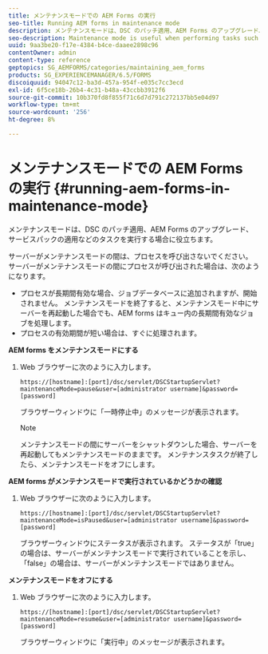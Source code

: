 ```yaml
---
title: メンテナンスモードでの AEM Forms の実行
seo-title: Running AEM forms in maintenance mode
description: メンテナンスモードは、DSC のパッチ適用、AEM Forms のアップグレード、サービスパックの適用などのタスクを実行する場合に役立ちます。 メンテナンスモードでのAEM forms の実行に関する詳細
seo-description: Maintenance mode is useful when performing tasks such as patching a DSC, upgrading AEM forms, or applying a service pack. Learn more about running AEM forms in maintenance mode.
uuid: 9aa3be20-f17e-4384-b4ce-daaee2898c96
contentOwner: admin
content-type: reference
geptopics: SG_AEMFORMS/categories/maintaining_aem_forms
products: SG_EXPERIENCEMANAGER/6.5/FORMS
discoiquuid: 94047c12-ba3d-457a-954f-e035c7cc3ecd
exl-id: 6f5ce18b-26b4-4c31-b48a-43ccbb3912f6
source-git-commit: 10b370fd8f855f71c6d7d791c272137bb5e04d97
workflow-type: tm+mt
source-wordcount: '256'
ht-degree: 8%

---
```


# メンテナンスモードでの AEM Forms の実行 {#running-aem-forms-in-maintenance-mode}

メンテナンスモードは、DSC のパッチ適用、AEM Forms のアップグレード、サービスパックの適用などのタスクを実行する場合に役立ちます。

サーバーがメンテナンスモードの間は、プロセスを呼び出さないでください。 サーバーがメンテナンスモードの間にプロセスが呼び出された場合は、次のようになります。

* プロセスが長期間有効な場合、ジョブデータベースに追加されますが、開始されません。 メンテナンスモードを終了すると、メンテナンスモード中にサーバーを再起動した場合でも、AEM forms はキュー内の長期間有効なジョブを処理します。
* プロセスの有効期間が短い場合は、すぐに処理されます。

**AEM forms をメンテナンスモードにする**

1. Web ブラウザーに次のように入力します。

   `https://[hostname]:[port]/dsc/servlet/DSCStartupServlet?maintenanceMode=pause&user=[administrator username]&password=[password]`

   ブラウザーウィンドウに「一時停止中」のメッセージが表示されます。

   >[!NOTE]
   >
   >メンテナンスモードの間にサーバーをシャットダウンした場合、サーバーを再起動してもメンテナンスモードのままです。 メンテナンスタスクが終了したら、メンテナンスモードをオフにします。

**AEM forms がメンテナンスモードで実行されているかどうかの確認**

1. Web ブラウザーに次のように入力します。

   `https://[hostname]:[port]/dsc/servlet/DSCStartupServlet?maintenanceMode=isPaused&user=[administrator username]&password=[password]`

   ブラウザーウィンドウにステータスが表示されます。 ステータスが「true」の場合は、サーバーがメンテナンスモードで実行されていることを示し、「false」の場合は、サーバーがメンテナンスモードではありません。

**メンテナンスモードをオフにする**

1. Web ブラウザーに次のように入力します。

   `https://[hostname]:[port]/dsc/servlet/DSCStartupServlet?maintenanceMode=resume&user=[administrator username]&password=[password]`

   ブラウザーウィンドウに「実行中」のメッセージが表示されます。

